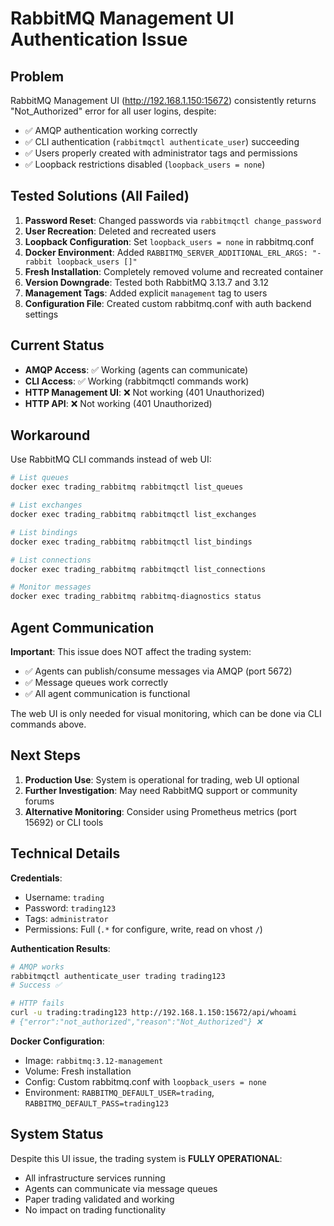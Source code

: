 # RabbitMQ Management UI Authentication Issue

## Problem

RabbitMQ Management UI (http://192.168.1.150:15672) consistently returns "Not_Authorized" error for all user logins, despite:
- ✅ AMQP authentication working correctly
- ✅ CLI authentication (`rabbitmqctl authenticate_user`) succeeding
- ✅ Users properly created with administrator tags and permissions
- ✅ Loopback restrictions disabled (`loopback_users = none`)

## Tested Solutions (All Failed)

1. **Password Reset**: Changed passwords via `rabbitmqctl change_password`
2. **User Recreation**: Deleted and recreated users
3. **Loopback Configuration**: Set `loopback_users = none` in rabbitmq.conf
4. **Docker Environment**: Added `RABBITMQ_SERVER_ADDITIONAL_ERL_ARGS: "-rabbit loopback_users []"`
5. **Fresh Installation**: Completely removed volume and recreated container
6. **Version Downgrade**: Tested both RabbitMQ 3.13.7 and 3.12
7. **Management Tags**: Added explicit `management` tag to users
8. **Configuration File**: Created custom rabbitmq.conf with auth backend settings

## Current Status

- **AMQP Access**: ✅ Working (agents can communicate)
- **CLI Access**: ✅ Working (rabbitmqctl commands work)
- **HTTP Management UI**: ❌ Not working (401 Unauthorized)
- **HTTP API**: ❌ Not working (401 Unauthorized)

## Workaround

Use RabbitMQ CLI commands instead of web UI:

```bash
# List queues
docker exec trading_rabbitmq rabbitmqctl list_queues

# List exchanges
docker exec trading_rabbitmq rabbitmqctl list_exchanges

# List bindings
docker exec trading_rabbitmq rabbitmqctl list_bindings

# List connections
docker exec trading_rabbitmq rabbitmqctl list_connections

# Monitor messages
docker exec trading_rabbitmq rabbitmq-diagnostics status
```

## Agent Communication

**Important**: This issue does NOT affect the trading system:
- ✅ Agents can publish/consume messages via AMQP (port 5672)
- ✅ Message queues work correctly
- ✅ All agent communication is functional

The web UI is only needed for visual monitoring, which can be done via CLI commands above.

## Next Steps

1. **Production Use**: System is operational for trading, web UI optional
2. **Further Investigation**: May need RabbitMQ support or community forums
3. **Alternative Monitoring**: Consider using Prometheus metrics (port 15692) or CLI tools

## Technical Details

**Credentials**:
- Username: `trading`
- Password: `trading123`
- Tags: `administrator`
- Permissions: Full (`.*` for configure, write, read on vhost `/`)

**Authentication Results**:
```bash
# AMQP works
rabbitmqctl authenticate_user trading trading123
# Success ✅

# HTTP fails
curl -u trading:trading123 http://192.168.1.150:15672/api/whoami
# {"error":"not_authorized","reason":"Not_Authorized"} ❌
```

**Docker Configuration**:
- Image: `rabbitmq:3.12-management`
- Volume: Fresh installation
- Config: Custom rabbitmq.conf with `loopback_users = none`
- Environment: `RABBITMQ_DEFAULT_USER=trading`, `RABBITMQ_DEFAULT_PASS=trading123`

## System Status

Despite this UI issue, the trading system is **FULLY OPERATIONAL**:
- All infrastructure services running
- Agents can communicate via message queues
- Paper trading validated and working
- No impact on trading functionality
